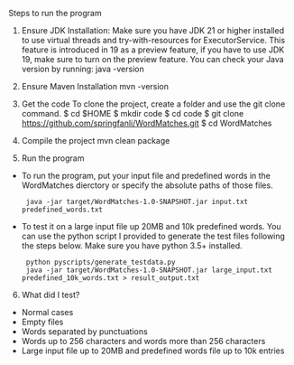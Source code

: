 Steps to run the program
1. Ensure JDK Installation: Make sure you have JDK 21 or higher installed to use virtual threads and try-with-resources for ExecutorService. This feature is introduced in 19 as a preview feature, if you have to use JDK 19, make sure to turn on the preview feature. You can check your Java version by running:
java -version

2. Ensure Maven Installation
mvn -version

3. Get the code
To clone the project, create a folder and use the git clone command.
$ cd $HOME
$ mkdir code
$ cd code
$ git clone https://github.com/springfanli/WordMatches.git
$ cd WordMatches

4. Compile the project
mvn clean package

5. Run the program
- To run the program, put your input file and predefined words in the WordMatches dierctory or specify the absolute paths of those files.

       java -jar target/WordMatches-1.0-SNAPSHOT.jar input.txt predefined_words.txt

- To test it on a large input file up 20MB and 10k predefined words. You can use the python script I provided to generate the test files following the steps below. Make sure you have python 3.5+ installed.

       python pyscripts/generate_testdata.py
       java -jar target/WordMatches-1.0-SNAPSHOT.jar large_input.txt predefined_10k_words.txt > result_output.txt

6. What did I test?
- Normal cases
- Empty files
- Words separated by punctuations
- Words up to 256 characters and words more than 256 characters
- Large input file up to 20MB and predefined words file up to 10k entries
